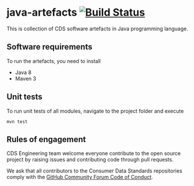 # java-artefacts [![Build Status](https://travis-ci.com/ConsumerDataStandardsAustralia/java-artefacts.svg?branch=master)](https://travis-ci.com/ConsumerDataStandardsAustralia/java-artefacts)

This is collection of CDS software artefacts in Java programming language.

## Software requirements

To run the artefacts, you need to install

* Java 8
* Maven 3

## Unit tests

To run unit tests of all modules, navigate to the project folder and execute

```mvn test``` 

## Rules of engagement

CDS Engineering team welcome everyone contribute to the open source project by raising issues and contributing code through pull requests.

We ask that all contributors to the Consumer Data Standards repositories comply with the [GitHub Community Forum Code of Conduct](https://help.github.com/articles/github-community-forum-code-of-conduct/).
